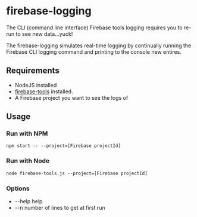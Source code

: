 # firebase-logging

The CLI (command line interface) Firebase tools logging requires you to re-run to see new data...yuck!

The firebase-logging simulates real-time logging by continually running the Firebase CLI logging command and printing to the console new entires.

## Requirements

- NodeJS installed
- [firebase-tools](https://www.npmjs.com/package/firebase-tools) installed.
- A Firebase project you want to see the logs of

## Usage

### Run with NPM

`npm start -- --project=[Firebase projectId]`

### Run with Node

`node firebase-tools.js --project=[Firebase projectId]`

### Options

- --help     help
- --n        number of lines to get at first run
  